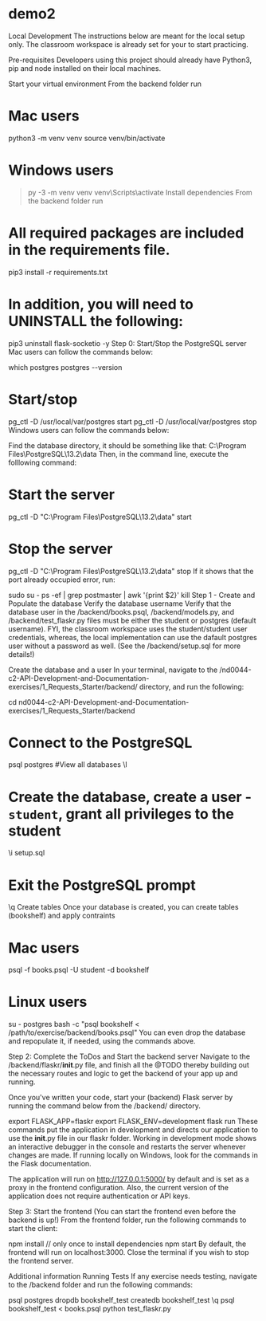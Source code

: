 # demo2
Local Development
The instructions below are meant for the local setup only. The classroom workspace is already set for your to start practicing.

Pre-requisites
Developers using this project should already have Python3, pip and node installed on their local machines.

Start your virtual environment From the backend folder run

# Mac users
python3 -m venv venv
source venv/bin/activate
# Windows users
> py -3 -m venv venv
> venv\Scripts\activate
Install dependencies
From the backend folder run
# All required packages are included in the requirements file. 
pip3 install -r requirements.txt
# In addition, you will need to UNINSTALL the following:
pip3 uninstall flask-socketio -y
Step 0: Start/Stop the PostgreSQL server
Mac users can follow the commands below:

which postgres
postgres --version
# Start/stop
pg_ctl -D /usr/local/var/postgres start
pg_ctl -D /usr/local/var/postgres stop 
Windows users can follow the commands below:

Find the database directory, it should be something like that: C:\Program Files\PostgreSQL\13.2\data
Then, in the command line, execute the folllowing command:
# Start the server
pg_ctl -D "C:\Program Files\PostgreSQL\13.2\data" start
# Stop the server
pg_ctl -D "C:\Program Files\PostgreSQL\13.2\data" stop
If it shows that the port already occupied error, run:

sudo su - 
ps -ef | grep postmaster | awk '{print $2}'
kill <PID> 
Step 1 - Create and Populate the database
Verify the database username
Verify that the database user in the /backend/books.psql, /backend/models.py, and /backend/test_flaskr.py files must be either the student or postgres (default username). FYI, the classroom workspace uses the student/student user credentials, whereas, the local implementation can use the dafault postgres user without a password as well. (See the /backend/setup.sql for more details!)

Create the database and a user
In your terminal, navigate to the /nd0044-c2-API-Development-and-Documentation-exercises/1_Requests_Starter/backend/ directory, and run the following:

cd nd0044-c2-API-Development-and-Documentation-exercises/1_Requests_Starter/backend
# Connect to the PostgreSQL
psql postgres
#View all databases
\l
# Create the database, create a user - `student`, grant all privileges to the student
\i setup.sql
# Exit the PostgreSQL prompt
\q
Create tables
Once your database is created, you can create tables (bookshelf) and apply contraints
# Mac users
psql -f books.psql -U student -d bookshelf
# Linux users
su - postgres bash -c "psql bookshelf < /path/to/exercise/backend/books.psql"
You can even drop the database and repopulate it, if needed, using the commands above.

Step 2: Complete the ToDos and Start the backend server
Navigate to the /backend/flaskr/__init__.py file, and finish all the @TODO thereby building out the necessary routes and logic to get the backend of your app up and running.

Once you've written your code, start your (backend) Flask server by running the command below from the /backend/ directory.

export FLASK_APP=flaskr
export FLASK_ENV=development
flask run
These commands put the application in development and directs our application to use the __init__.py file in our flaskr folder. Working in development mode shows an interactive debugger in the console and restarts the server whenever changes are made. If running locally on Windows, look for the commands in the Flask documentation.

The application will run on http://127.0.0.1:5000/ by default and is set as a proxy in the frontend configuration. Also, the current version of the application does not require authentication or API keys.

Step 3: Start the frontend
(You can start the frontend even before the backend is up!) From the frontend folder, run the following commands to start the client:

npm install // only once to install dependencies
npm start 
By default, the frontend will run on localhost:3000. Close the terminal if you wish to stop the frontend server.

Additional information
Running Tests
If any exercise needs testing, navigate to the /backend folder and run the following commands:

psql postgres
dropdb bookshelf_test
createdb bookshelf_test
\q
psql bookshelf_test < books.psql
python test_flaskr.py
